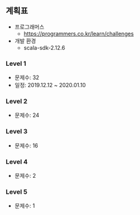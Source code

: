 ## 계획표

* 프로그래머스
    * https://programmers.co.kr/learn/challenges
* 개발 환경
    * scala-sdk-2.12.6

### Level 1

* 문제수: 32
* 일정: 2019.12.12 ~ 2020.01.10

### Level 2

* 문제수: 24

### Level 3

* 문제수: 16

### Level 4

* 문제수: 2

### Level 5

* 문제수: 1